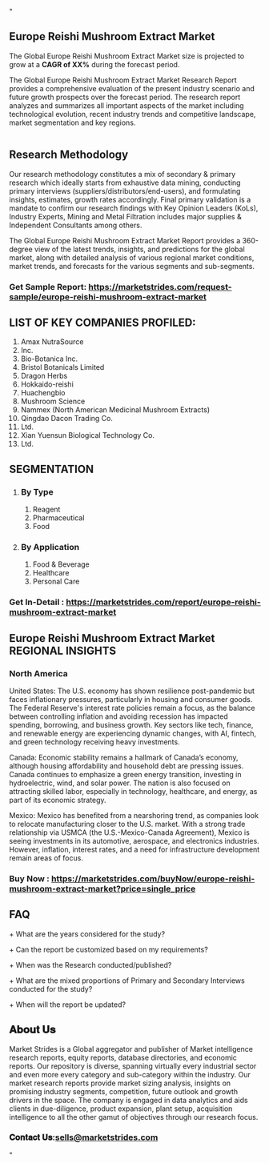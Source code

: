 <p>"</p>
<h2>Europe Reishi Mushroom Extract Market</h2>
<p>The Global Europe Reishi Mushroom Extract Market size is projected to grow at a <strong>CAGR of XX%</strong> during the forecast period.</p>
<p>The Global Europe Reishi Mushroom Extract Market Research Report provides a comprehensive evaluation of the present industry scenario and future growth prospects over the forecast period. The research report analyzes and summarizes all important aspects of the market including technological evolution, recent industry trends and competitive landscape, market segmentation and key regions.</p>
<p><img alt="" /></p>
<h2>Research Methodology</h2>
<p>Our research methodology constitutes a mix of secondary &amp; primary research which ideally starts from exhaustive data mining, conducting primary interviews (suppliers/distributors/end-users), and formulating insights, estimates, growth rates accordingly. Final primary validation is a mandate to confirm our research findings with Key Opinion Leaders (KoLs), Industry Experts, Mining and Metal Filtration includes major supplies &amp; Independent Consultants among others.</p>
<p>The Global Europe Reishi Mushroom Extract Market Report provides a 360-degree view of the latest trends, insights, and predictions for the global market, along with detailed analysis of various regional market conditions, market trends, and forecasts for the various segments and sub-segments.</p>
<h3><strong>Get Sample Report: <a href="https://marketstrides.com/request-sample/europe-reishi-mushroom-extract-market">https://marketstrides.com/request-sample/europe-reishi-mushroom-extract-market</a></strong></h3>
<h2>LIST OF KEY COMPANIES PROFILED:</h2>
<ol>
<li>Amax NutraSource</li>
<li>Inc.</li>
<li>Bio-Botanica Inc.</li>
<li>Bristol Botanicals Limited</li>
<li>Dragon Herbs</li>
<li>Hokkaido-reishi</li>
<li>Huachengbio</li>
<li>Mushroom Science</li>
<li>Nammex (North American Medicinal Mushroom Extracts)</li>
<li>Qingdao Dacon Trading Co.</li>
<li>Ltd.</li>
<li>Xian Yuensun Biological Technology Co.</li>
<li>Ltd.</li>
</ol>
<h2>SEGMENTATION</h2>
<ol>
<li>
<h3>By Type</h3>
<ol>
<li>Reagent</li>
<li>Pharmaceutical</li>
<li>Food</li>
</ol>
</li>
<li>
<h3>By Application</h3>
<ol>
<li>Food &amp; Beverage</li>
<li>Healthcare</li>
<li>Personal Care</li>
</ol>
</li>
</ol>
<h3><strong>Get In-Detail : <a href="https://marketstrides.com/report/europe-reishi-mushroom-extract-market">https://marketstrides.com/report/europe-reishi-mushroom-extract-market</a></strong></h3>
<h2>Europe Reishi Mushroom Extract Market REGIONAL INSIGHTS</h2>
<h3>North America</h3>
<p>United States: The U.S. economy has shown resilience post-pandemic but faces inflationary pressures, particularly in housing and consumer goods. The Federal Reserve's interest rate policies remain a focus, as the balance between controlling inflation and avoiding recession has impacted spending, borrowing, and business growth. Key sectors like tech, finance, and renewable energy are experiencing dynamic changes, with AI, fintech, and green technology receiving heavy investments.</p>
<p>Canada: Economic stability remains a hallmark of Canada&rsquo;s economy, although housing affordability and household debt are pressing issues. Canada continues to emphasize a green energy transition, investing in hydroelectric, wind, and solar power. The nation is also focused on attracting skilled labor, especially in technology, healthcare, and energy, as part of its economic strategy.</p>
<p>Mexico: Mexico has benefited from a nearshoring trend, as companies look to relocate manufacturing closer to the U.S. market. With a strong trade relationship via USMCA (the U.S.-Mexico-Canada Agreement), Mexico is seeing investments in its automotive, aerospace, and electronics industries. However, inflation, interest rates, and a need for infrastructure development remain areas of focus.</p>
<h3><strong>Buy Now : <a href="https://marketstrides.com/buyNow/europe-reishi-mushroom-extract-market?price=single_price">https://marketstrides.com/buyNow/europe-reishi-mushroom-extract-market?price=single_price</a></strong></h3>
<h2>FAQ</h2>
<p>+ What are the years considered for the study?</p>
<p>+ Can the report be customized based on my requirements?</p>
<p>+ When was the Research conducted/published?</p>
<p>+ What are the mixed proportions of Primary and Secondary Interviews conducted for the study?</p>
<p>+ When will the report be updated?</p>
<h2>𝐀𝐛𝐨𝐮𝐭 𝐔𝐬</h2>
<p>Market Strides is a Global aggregator and publisher of Market intelligence research reports, equity reports, database directories, and economic reports. Our repository is diverse, spanning virtually every industrial sector and even more every category and sub-category within the industry. Our market research reports provide market sizing analysis, insights on promising industry segments, competition, future outlook and growth drivers in the space. The company is engaged in data analytics and aids clients in due-diligence, product expansion, plant setup, acquisition intelligence to all the other gamut of objectives through our research focus.</p>
<h3>𝐂𝐨𝐧𝐭𝐚𝐜𝐭 𝐔𝐬:<a href="mailto:sells@marketstrides.com">sells@marketstrides.com</a></h3>
<p>"</p>
